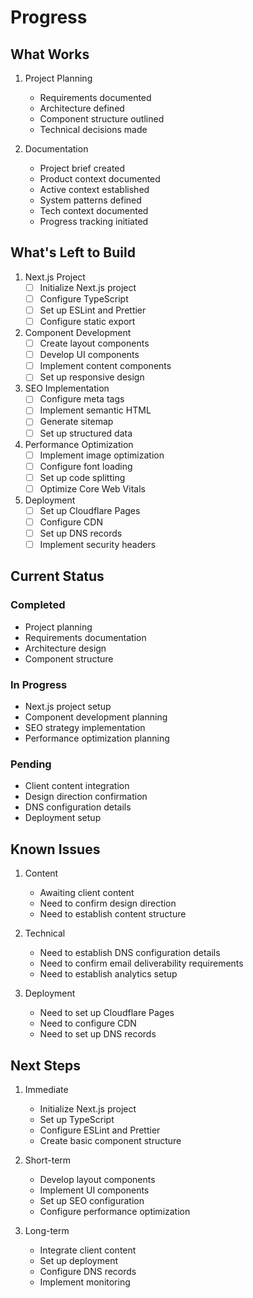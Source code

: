 # Progress

## What Works
1. Project Planning
   - Requirements documented
   - Architecture defined
   - Component structure outlined
   - Technical decisions made

2. Documentation
   - Project brief created
   - Product context documented
   - Active context established
   - System patterns defined
   - Tech context documented
   - Progress tracking initiated

## What's Left to Build
1. Next.js Project
   - [ ] Initialize Next.js project
   - [ ] Configure TypeScript
   - [ ] Set up ESLint and Prettier
   - [ ] Configure static export

2. Component Development
   - [ ] Create layout components
   - [ ] Develop UI components
   - [ ] Implement content components
   - [ ] Set up responsive design

3. SEO Implementation
   - [ ] Configure meta tags
   - [ ] Implement semantic HTML
   - [ ] Generate sitemap
   - [ ] Set up structured data

4. Performance Optimization
   - [ ] Implement image optimization
   - [ ] Configure font loading
   - [ ] Set up code splitting
   - [ ] Optimize Core Web Vitals

5. Deployment
   - [ ] Set up Cloudflare Pages
   - [ ] Configure CDN
   - [ ] Set up DNS records
   - [ ] Implement security headers

## Current Status
### Completed
- Project planning
- Requirements documentation
- Architecture design
- Component structure

### In Progress
- Next.js project setup
- Component development planning
- SEO strategy implementation
- Performance optimization planning

### Pending
- Client content integration
- Design direction confirmation
- DNS configuration details
- Deployment setup

## Known Issues
1. Content
   - Awaiting client content
   - Need to confirm design direction
   - Need to establish content structure

2. Technical
   - Need to establish DNS configuration details
   - Need to confirm email deliverability requirements
   - Need to establish analytics setup

3. Deployment
   - Need to set up Cloudflare Pages
   - Need to configure CDN
   - Need to set up DNS records

## Next Steps
1. Immediate
   - Initialize Next.js project
   - Set up TypeScript
   - Configure ESLint and Prettier
   - Create basic component structure

2. Short-term
   - Develop layout components
   - Implement UI components
   - Set up SEO configuration
   - Configure performance optimization

3. Long-term
   - Integrate client content
   - Set up deployment
   - Configure DNS records
   - Implement monitoring 